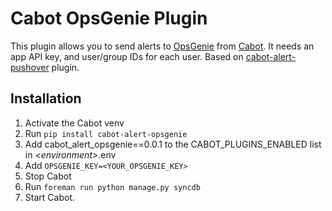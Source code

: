 Cabot OpsGenie Plugin
=====

This plugin allows you to send alerts to [OpsGenie](http://opsgenie.com) from [Cabot](http://cabotapp.com/). It needs an app API key, and user/group IDs for each user.
Based on [cabot-alert-pushover](https://github.com/packetcollision/cabot-alert-pushover) plugin.

Installation
----
1. Activate the Cabot venv
2. Run `pip install cabot-alert-opsgenie`
3. Add cabot_alert_opsgenie==0.0.1 to the CABOT_PLUGINS_ENABLED list in *\<environment\>*.env
4. Add `OPSGENIE_KEY=<YOUR_OPSGENIE_KEY>`
5. Stop Cabot
6. Run `foreman run python manage.py syncdb`
7. Start Cabot.
